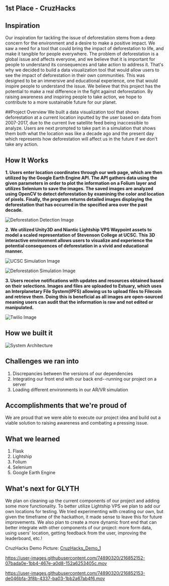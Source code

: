 ## 1st Place - CruzHacks

## Inspiration
Our inspiration for tackling the issue of deforestation stems from a deep concern for the environment and a desire to make a positive impact. We saw a need for a tool that could bring the impact of deforestation to life, and make it tangible for people everywhere. The problem of deforestation is a global issue and affects everyone, and we believe that it is important for people to understand its consequences and take action to address it. That's why we decided to build a data visualization tool that would allow users to see the impact of deforestation in their own communities. This was designed to be an immersive and educational experience, one that would inspire people to understand the issue. We believe that this project has the potential to make a real difference in the fight against deforestation. By raising awareness and inspiring people to take action, we hope to contribute to a more sustainable future for our planet.

##Project Overview
We built a data visualization tool that shows deforestation at a current location inputted by the user based on data from 2007-2017, due to the current live satellite feed being inaccessible to analyze. Users are next prompted to take part in a simulation that shows them both what the location was like a decade ago and the present day which represents how deforestation will affect us in the future if we don't take any action.

## How It Works
**1. Users enter location coordinates through our web page, which are then utilized by the Google Earth Engine API. The API gathers data using the given parameters in order to plot the information on a Folium layer and utilizes Selenium to save the images. The saved images are analyzed using OpenCV to detect deforestation by examining the color and location of pixels. Finally, the program returns detailed images displaying the deforestation that has occurred in the specified area over the past decade.**

![Deforestation Detection Image](https://gateway.estuary.tech/gw/ipfs/bafkreicfdr5xod7toa4wwx5wyiuev6vzyed7c5v4fkzsw427sh2oeb7ofu)

**2. We utilized Unity3D and Niantic Lightship VPS Waypoint assets to model a scaled representation of Stevenson College at UCSC. This 3D interactive environment allows users to visualize and experience the potential consequences of deforestation in a vivid and educational manner.**

![UCSC Simulation Image](https://gateway.estuary.tech/gw/ipfs/bafkreia2zsbxrqkcvwo2g6zea2gjouppclvjcbzc2alfa6pyf3yxtwuzqu)

![Deforestation Simulation Image](https://gateway.estuary.tech/gw/ipfs/bafkreigfjfrsb3v4ymkp3o44scg7dhrkcahmugwes7bmje2t7t5vi6khxy)

**3. Users receive notifications with updates and resources obtained based on their selections. Images and files are uploaded to Estuary, which uses an Interplanetary File System(IPFS) allowing us to upload files to Filecoin and retrieve them. Doing this is beneficial as all images are open-sourced meaning users can audit that the information is raw and not edited or manipulated.**

![Twilio Image](https://gateway.estuary.tech/gw/ipfs/bafkreifpolkjzfc7g7vdd6pipnqsmpkkeulr4nnol6u7uufk7mvy7w5mpi)

## How we built it
![System Architecture](https://gateway.estuary.tech/gw/ipfs/bafkreibnptrlvnpasaybs4cx2nsj5kkqcyyqcqsj32ypvswb72hagwc2ti)



## Challenges we ran into
1. Discrepancies between the versions of our dependencies 
2. Integrating our front end with our back end--running our project on a server 
3. Loading different environments in our AR/VR simulation

## Accomplishments that we're proud of
We are proud that we were able to execute our project idea and build out a viable solution to raising awareness and combating a pressing issue.

## What we learned
1. Flask
2. Lightship
3. Folium 
4. Selenium
5. Google Earth Engine

## What's next for GLYTH
We plan on cleaning up the current components of our project and adding some more functionality. To better utilize Lightship VPS we plan to add our own locations for testing. We tried experimenting with creating our own, but given the timeframe of the hackathon, it made sense to leave this for future improvements. We also plan to create a more dynamic front end that can better integrate with other components of our project: more form data, using users' location, getting feedback from the user, improving the leaderboard, etc.!

CruzHacks Demo Picture:
[CruzHacks_Demo_1](https://user-images.githubusercontent.com/74890320/216852151-26167504-8608-4b31-a10c-7f0829228642.jpg)


https://user-images.githubusercontent.com/74890320/216852152-07bada0e-1bb4-467e-a0d8-152a6253405c.mov



https://user-images.githubusercontent.com/74890320/216852153-de046bfa-3f8b-4337-ba03-1bb2a67ab4f6.mov


